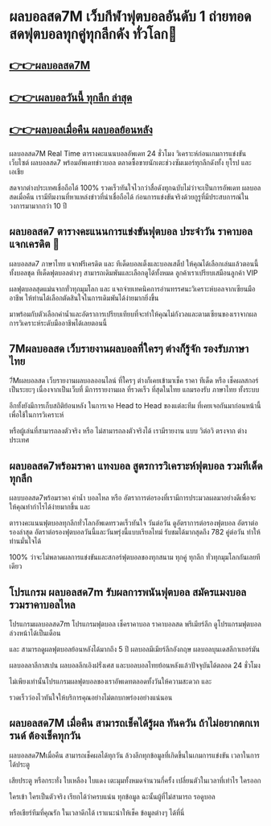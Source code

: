 # ผลบอลสด7M เว็บกีฬาฟุตบอลอันดับ 1 ถ่ายทอดสดฟุตบอลทุกคู่ทุกลีกดัง ทั่วโลก🎰
 
## [👉👉ผลบอลสด7M](https://xn--7-wxfrh9bb9aw.com/)
 
## [👉👉เผลบอลวันนี้ ทุกลีก ล่าสุด](https://xn--7-wxfrh9bb9aw.com/%e0%b8%9c%e0%b8%a5%e0%b8%9a%e0%b8%ad%e0%b8%a5%e0%b8%a7%e0%b8%b1%e0%b8%99%e0%b8%99%e0%b8%b5%e0%b9%89/)
 
## [👉👉ผลบอลเมื่อคืน ผลบอลย้อนหลัง](https://xn--7-wxfrh9bb9aw.com/%e0%b8%9c%e0%b8%a5%e0%b8%9a%e0%b8%ad%e0%b8%a5%e0%b9%80%e0%b8%a1%e0%b8%b7%e0%b9%88%e0%b8%ad%e0%b8%84%e0%b8%b7%e0%b8%99/)
 
ผลบอลสด7M Real Time ตารางคะแนนบอลอัพเดท 24 ชั่วโมง วิเคราะห์ก่อนเกมการแข่งขัน เว็บไซต์ ผลบอลสด7 พร้อมอัพเดทข่าวบอล  ตลาดซื้อขายนักเตะช่วงซัมเมอร์ทุกลีกดังทั้ง ยุโรป และ เอเชีย 

สดจากต่างประเทศเชื่อถือได้ 100% รวดเร็วทันใจไวกว่าสื่อดังทุกฉบับไม่ว่าจะเป็นการอัพเดท ผลบอลสดเมื่อคืน เรามีทีมงานที่หาแหล่งข่าวที่น่าเชื่อถือได้ ก่อนการแข่งขันจริงด้วยกูรูที่มีประสบการณ์ในวงการมามากกว่า 10 ปี
 
## ผลบอลสด7 ตารางคะแนนการแข่งขันฟุตบอล ประจำวัน ราคาบอล แจกเครดิต 🎰
 
ผลบอลสด7 ภาษาไทย แจกฟรีเครดิต และ ทีเด็ดบอลเต็งและบอลเสต็ป ให้คุณได้เลือกเล่นแล้วตอนนี้ ทั้งบอลชุด ทีเด็ดฟุตบอลต่างๆ สามารถเดิมพันและเลือกดูได้ทั้งหมด ลูกค้าเราเปรียบเสมือนลูกค้า VIP 

ผลฟุตบอลสุดแม่นจากทั่วทุกมุมโลก และ แจกจ่ายเทคนิคการอ่านทรรศนะวิเคราะห์บอลจากเซียนมืออาชีพ ให้ท่านได้เลือกตัดสินใจในการเดิมพันได้ง่ายมากยิ่งขึ้น 

มาพร้อมกับตัวเลือกค่าน้ำและอัตราการเปรียบเทียบที่จะทำให้คุณไม่กังวลและตามเซียนของเราจากผลการวิเคราะห์ระดับมืออาชีพได้เลยตอนนี้
 
## 7Mผลบอลสด เว็บรายงานผลบอลที่ใครๆ ต่างก็รู้จัก รองรับภาษาไทย
 
7์Mผลบอลสด เว็บรายงานผลบอลออนไลน์ ที่ใครๆ ต่างก็เคยเข้ามาเช็ค ราคา ทีเด็ด หรือ เช็คผลสกอร์ เป็นระยะๆ เนื่องจากเป็นเว็บที่ มีการรายงานผล ที่รวดเร็ว ที่สุดในไทย แถมรองรับ ภาษาไทย ทั้งระบบ 

อีกทั้งยังมีการเก็บสถิติย้อนหลัง ในการเจอ Head to Head ของแต่ละทีม ที่เคยเจอกันมาก่อนหน้านี้ เพื่อใช้ในการวิเคราะห์

หรือผู้เล่นที่สามารถลงตัวจริง หรือ ไม่สามารถลงตัวจริงได้ เรามีรายงาน แบบ วิต่อวิ ตรงจาก ต่างประเทศ
 
## ผลบอลสด7พร้อมราคา แทงบอล สูตรการวิเคราะห์ฟุตบอล รวมทีเด็ดทุกลีก
 
ผลบบอลสด7พร้อมราคา ค่าน้ำ บอลไหล หรือ อัตราการต่อรองที่เรามีการประมวลผลมาอย่างดีเพื่อจะให้คุณทำกำไรได้ง่ายมากขึ้น  และ 

ตารางคะแนนฟุตบอลทุกลีกทั่วโลกอัพเดทรวดเร็วทันใจ วันต่อวัน ดูอัตราการต่อรองฟุตบอล อัตราต่อรองล่าสุด อัตราต่อรองฟุตบอลวันนี้และวันพรุ่งนี้แบบเรียลไทม์ รับชมได้มากสุดถึง 782 คู่ต่อวัน ทำให้ท่านมั่นใจได้ 

100% ว่าจะไม่พลาดผลการแข่งขันและสกอร์ฟุตบอลของทุกสนาม ทุกคู่ ทุกลีก ทั่วทุกมุมโลกกันเลยทีเดียว
 
## โปรแกรม ผลบอลสด7m รับผลการพนันฟุตบอล สมัครแมงบอล รวมราคาบอลไหล
 
โปรแกรมผลบอลสด7m โปรแกรมฟุตบอล เช็คราคาบอล ราคาบอลสด พรีเมียร์ลีก ดูโปรแกรมฟุตบอลล่วงหน้าได้เป็นเดือน 

และ สามารถดูผลฟุตบอลย้อนหลังได้มากถึง 5 ปี ผลบอลมีเมียร์ลีกอังกฤษ ผลบอลบุนเดสลีกาเยอร์มัน 

ผลบอลลาลีกาสเปน ผลบอลลีกเอิงฝรั่งเศส และบอลบอลไทยย้อนหลังแล้วปัจจุบันได้ตลอด 24 ชั่วโมง 

ไม่เพียงเท่านั้นโปรแกรมผลฟุตบอลของเราอัพเดทตลอดทั้งวันให้ความสะดวก และ

รวดเร็วว่องไวทันใจให้บริการคุณอย่างไม่ตกบกพร่องอย่างแน่นอน
 
## ผลบอลสด7M เมื่อคืน สามารถเช็คได้รู้ผล ทันควัน ถ้าไม่อยากตกเทรนด์ ต้องเช็คทุกวัน
 
ผลบอลสด7Mเมื่อคืน สามารถเช็คผลได้ทุกวัน ล้วงลึกทุกข้อมูลที่เกิดขึ้นในเกมการแข่งขัน เวลาในการได้ประตู 

เสียประตู หรือกระทั่ง ใบเหลือง ใบแดง เตะมุมทั้งหมดจำนวนกี่ครั้ง เปลี่ยนตัวในเวลาที่เท่าไร ใครออก 

ใครเข้า ใครเป็นตัวจริง เรียกได้ว่าครบแน่น ทุกข้อมูล ฉะนั้นผู้ที่ไม่สามารถ รอดูบอล 

หรือเชียร์ทีมที่คุณรัก ในเวลาดึกได้ เราแนะนำให้เช็ค ข้อมูลต่างๆ ได้ที่นี่